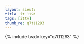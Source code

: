 ```yaml
--- 
layout: sieutv
title: it 1293
tags: [ittv]
thumb_re: q7t11293
---
```

{% include tvadv key="q7t11293" %} 
